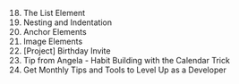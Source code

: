 18. The List Element
19. Nesting and Indentation
20. Anchor Elements
21. Image Elements
22. [Project] Birthday Invite
23. Tip from Angela - Habit Building with the Calendar Trick
24. Get Monthly Tips and Tools to Level Up as a Developer